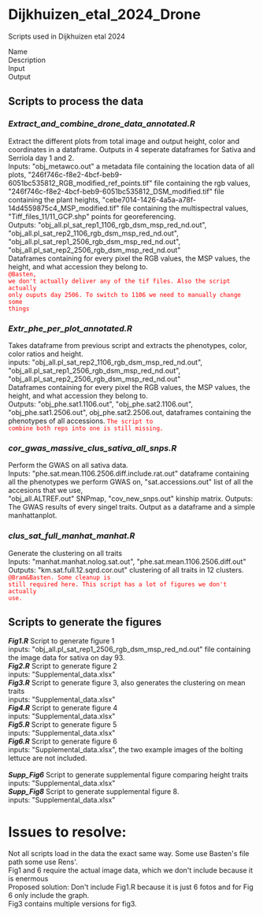 # Dijkhuizen_etal_2024_Drone
Scripts used in Dijkhuizen etal 2024

Name<br>
Description<br>
Input<br>
Output<br>

## Scripts to process the data
### *Extract_and_combine_drone_data_annotated.R*
Extract the different plots from total image and output height, color and coordinates in a dataframe. Outputs in 4 seperate dataframes for Sativa and Serriola day 1 and 2.<br>
Inputs: "obj_metawco.out" a metadata file containing the location data of all plots, "246f746c-f8e2-4bcf-beb9-6051bc535812_RGB_modified_ref_points.tif" file containing the rgb values, <br>
"246f746c-f8e2-4bcf-beb9-6051bc535812_DSM_modified.tif" file containing the plant heights, "cebe7014-1426-4a5a-a78f-14d4559875c4_MSP_modified.tif" file containing the multispectral values, <br>
"Tiff_files_11/11_GCP.shp" points for georeferencing. <br>
Outputs: "obj_all.pl_sat_rep1_1106_rgb_dsm_msp_red_nd.out", "obj_all.pl_sat_rep2_1106_rgb_dsm_msp_red_nd.out", "obj_all.pl_sat_rep1_2506_rgb_dsm_msp_red_nd.out", "obj_all.pl_sat_rep2_2506_rgb_dsm_msp_red_nd.out" <br>
Dataframes containing for every pixel the RGB values, the MSP values, the height, and what accession they belong to. <br>
<code style="color:red">@Basten, we don't actually deliver any of the tif files. Also the script actually only ouputs day 2506. To switch to 1106 we need to manually change some things</code>

### *Extr_phe_per_plot_annotated.R*
Takes dataframe from previous script and extracts the phenotypes, color, color ratios and height.<br>
inputs: "obj_all.pl_sat_rep2_1106_rgb_dsm_msp_red_nd.out", "obj_all.pl_sat_rep1_2506_rgb_dsm_msp_red_nd.out", "obj_all.pl_sat_rep2_2506_rgb_dsm_msp_red_nd.out" <br>
Dataframes containing for every pixel the RGB values, the MSP values, the height, and what accession they belong to. <br>
Outputs: "obj_phe.sat1.1106.out", "obj_phe.sat2.1106.out", "obj_phe.sat1.2506.out", obj_phe.sat2.2506.out, dataframes containing the phenotypes of all accessions.
<code style="color:red">The script to combine both reps into one is still missing.</code>

### *cor_gwas_massive_clus_sativa_all_snps.R*
Perform the GWAS on all sativa data.<br>
Inputs: "phe.sat.mean.1106.2506.diff.include.rat.out" dataframe containing all the phenotypes we perform GWAS on, "sat.accessions.out" list of all the accesions that we use, <br> "obj_all.ALTREF.out" SNPmap, "cov_new_snps.out" kinship matrix.
Outputs: The GWAS results of every singel traits. Output as a dataframe and a simple manhattanplot.

### *clus_sat_full_manhat_manhat.R*
Generate the clustering on all traits<br>
Inputs: "manhat.manhat.nolog.sat.out", "phe.sat.mean.1106.2506.diff.out" <br>
Outputs: "km.sat.full.12.sqrd.cor.out" clustering of all traits in 12 clusters.<br>
<code style="color:red">@Bram&Basten. Some cleanup is still required here. This script has a lot of figures we don't actually use.</code>

## Scripts to generate the figures
***Fig1.R***                                           Script to generate figure 1<br>
inputs: "obj_all.pl_sat_rep1_2506_rgb_dsm_msp_red_nd.out" file containing the image data for sativa on day 93.<br>
***Fig2.R***                                           Script to generate figure 2<br>
inputs: "Supplemental_data.xlsx" <br>
***Fig3.R***                                           Script to generate figure 3, also generates the clustering on mean traits<br>
inputs: "Supplemental_data.xlsx" <br>
***Fig4.R***                                           Script to generate figure 4<br>
inputs: "Supplemental_data.xlsx" <br>
***Fig5.R***                                           Script to generate figure 5<br>
inputs: "Supplemental_data.xlsx" <br>
***Fig6.R***                                           Script to generate figure 6<br>
inputs: "Supplemental_data.xlsx", the two example images of the bolting lettuce are not included. <br>
<br>
***Supp_Fig6***                                        Script to generate supplemental figure comparing height traits<br>
inputs: "Supplemental_data.xlsx" <br>
***Supp_Fig8***                                        Script to generate supplemental figure 8. <br>
inputs: "Supplemental_data.xlsx" <br>

# Issues to resolve: <br>
Not all scripts load in the data the exact same way. Some use Basten's file path some use Rens'. <br>
Fig1 and 6 require the actual image data, which we don't include because it is enermous <br>
Proposed solution: Don't include Fig1.R because it is just 6 fotos and for Fig 6 only include the graph. <br>
Fig3 contains multiple versions for fig3.
